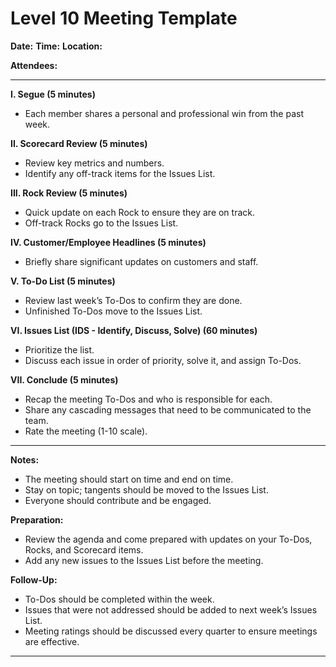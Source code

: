 
# Level 10 Meeting Template

**Date:**
**Time:**
**Location:**

**Attendees:**

---

**I. Segue (5 minutes)**
- Each member shares a personal and professional win from the past week.

**II. Scorecard Review (5 minutes)**
- Review key metrics and numbers.
- Identify any off-track items for the Issues List.

**III. Rock Review (5 minutes)**
- Quick update on each Rock to ensure they are on track.
- Off-track Rocks go to the Issues List.

**IV. Customer/Employee Headlines (5 minutes)**
- Briefly share significant updates on customers and staff.

**V. To-Do List (5 minutes)**
- Review last week’s To-Dos to confirm they are done.
- Unfinished To-Dos move to the Issues List.

**VI. Issues List (IDS - Identify, Discuss, Solve) (60 minutes)**
- Prioritize the list.
- Discuss each issue in order of priority, solve it, and assign To-Dos.

**VII. Conclude (5 minutes)**
- Recap the meeting To-Dos and who is responsible for each.
- Share any cascading messages that need to be communicated to the team.
- Rate the meeting (1-10 scale).

---

**Notes:**
- The meeting should start on time and end on time.
- Stay on topic; tangents should be moved to the Issues List.
- Everyone should contribute and be engaged.

**Preparation:**
- Review the agenda and come prepared with updates on your To-Dos, Rocks, and Scorecard items.
- Add any new issues to the Issues List before the meeting.

**Follow-Up:**
- To-Dos should be completed within the week.
- Issues that were not addressed should be added to next week’s Issues List.
- Meeting ratings should be discussed every quarter to ensure meetings are effective.

---
